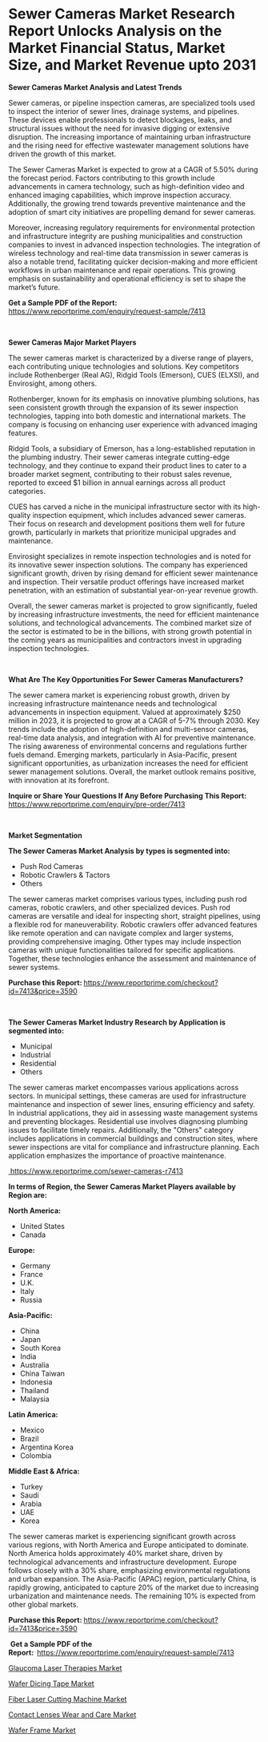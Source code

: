 <p><h1>Sewer Cameras Market Research Report Unlocks Analysis on the Market Financial Status, Market Size, and Market Revenue upto 2031</h1></p><p><strong>Sewer Cameras Market Analysis and Latest Trends</strong></p>
<p><p>Sewer cameras, or pipeline inspection cameras, are specialized tools used to inspect the interior of sewer lines, drainage systems, and pipelines. These devices enable professionals to detect blockages, leaks, and structural issues without the need for invasive digging or extensive disruption. The increasing importance of maintaining urban infrastructure and the rising need for effective wastewater management solutions have driven the growth of this market.</p><p>The Sewer Cameras Market is expected to grow at a CAGR of 5.50% during the forecast period. Factors contributing to this growth include advancements in camera technology, such as high-definition video and enhanced imaging capabilities, which improve inspection accuracy. Additionally, the growing trend towards preventive maintenance and the adoption of smart city initiatives are propelling demand for sewer cameras.  </p><p>Moreover, increasing regulatory requirements for environmental protection and infrastructure integrity are pushing municipalities and construction companies to invest in advanced inspection technologies. The integration of wireless technology and real-time data transmission in sewer cameras is also a notable trend, facilitating quicker decision-making and more efficient workflows in urban maintenance and repair operations. This growing emphasis on sustainability and operational efficiency is set to shape the market’s future.</p></p>
<p><strong>Get a Sample PDF of the Report:&nbsp;</strong> <a href="https://www.reportprime.com/enquiry/request-sample/7413?utm_campaign=1144&utm_medium=2&utm_source=Github&utm_content=ia&utm_term=25112024&utm_id=sewer-cameras">https://www.reportprime.com/enquiry/request-sample/7413</a></p>
<p>&nbsp;</p>
<p><strong>Sewer Cameras Major Market Players</strong></p>
<p><p>The sewer cameras market is characterized by a diverse range of players, each contributing unique technologies and solutions. Key competitors include Rothenberger (Real AG), Ridgid Tools (Emerson), CUES (ELXSI), and Envirosight, among others.</p><p>Rothenberger, known for its emphasis on innovative plumbing solutions, has seen consistent growth through the expansion of its sewer inspection technologies, tapping into both domestic and international markets. The company is focusing on enhancing user experience with advanced imaging features.</p><p>Ridgid Tools, a subsidiary of Emerson, has a long-established reputation in the plumbing industry. Their sewer cameras integrate cutting-edge technology, and they continue to expand their product lines to cater to a broader market segment, contributing to their robust sales revenue, reported to exceed $1 billion in annual earnings across all product categories.</p><p>CUES has carved a niche in the municipal infrastructure sector with its high-quality inspection equipment, which includes advanced sewer cameras. Their focus on research and development positions them well for future growth, particularly in markets that prioritize municipal upgrades and maintenance.</p><p>Envirosight specializes in remote inspection technologies and is noted for its innovative sewer inspection solutions. The company has experienced significant growth, driven by rising demand for efficient sewer maintenance and inspection. Their versatile product offerings have increased market penetration, with an estimation of substantial year-on-year revenue growth.</p><p>Overall, the sewer cameras market is projected to grow significantly, fueled by increasing infrastructure investments, the need for efficient maintenance solutions, and technological advancements. The combined market size of the sector is estimated to be in the billions, with strong growth potential in the coming years as municipalities and contractors invest in upgrading inspection technologies.</p></p>
<p>&nbsp;</p>
<p><strong>What Are The Key Opportunities For Sewer Cameras Manufacturers?</strong></p>
<p><p>The sewer camera market is experiencing robust growth, driven by increasing infrastructure maintenance needs and technological advancements in inspection equipment. Valued at approximately $250 million in 2023, it is projected to grow at a CAGR of 5-7% through 2030. Key trends include the adoption of high-definition and multi-sensor cameras, real-time data analysis, and integration with AI for preventive maintenance. The rising awareness of environmental concerns and regulations further fuels demand. Emerging markets, particularly in Asia-Pacific, present significant opportunities, as urbanization increases the need for efficient sewer management solutions. Overall, the market outlook remains positive, with innovation at its forefront.</p></p>
<p><strong>Inquire or Share Your Questions If Any Before Purchasing This Report:</strong> <a href="https://www.reportprime.com/enquiry/pre-order/7413?utm_campaign=1144&utm_medium=2&utm_source=Github&utm_content=ia&utm_term=25112024&utm_id=sewer-cameras">https://www.reportprime.com/enquiry/pre-order/7413</a></p>
<p>&nbsp;</p>
<p><strong>Market Segmentation</strong></p>
<p><strong>The Sewer Cameras Market Analysis by types is segmented into:</strong></p>
<p><ul><li>Push Rod Cameras</li><li>Robotic Crawlers & Tactors</li><li>Others</li></ul></p>
<p><p>The sewer cameras market comprises various types, including push rod cameras, robotic crawlers, and other specialized devices. Push rod cameras are versatile and ideal for inspecting short, straight pipelines, using a flexible rod for maneuverability. Robotic crawlers offer advanced features like remote operation and can navigate complex and larger systems, providing comprehensive imaging. Other types may include inspection cameras with unique functionalities tailored for specific applications. Together, these technologies enhance the assessment and maintenance of sewer systems.</p></p>
<p><strong>Purchase this Report:&nbsp;</strong><a href="https://www.reportprime.com/checkout?id=7413&price=3590&utm_campaign=1144&utm_medium=2&utm_source=Github&utm_content=ia&utm_term=25112024&utm_id=sewer-cameras">https://www.reportprime.com/checkout?id=7413&price=3590</a></p>
<p>&nbsp;</p>
<p><strong>The Sewer Cameras Market Industry Research by Application is segmented into:</strong></p>
<p><ul><li>Municipal</li><li>Industrial</li><li>Residential</li><li>Others</li></ul></p>
<p><p>The sewer cameras market encompasses various applications across sectors. In municipal settings, these cameras are used for infrastructure maintenance and inspection of sewer lines, ensuring efficiency and safety. In industrial applications, they aid in assessing waste management systems and preventing blockages. Residential use involves diagnosing plumbing issues to facilitate timely repairs. Additionally, the "Others" category includes applications in commercial buildings and construction sites, where sewer inspections are vital for compliance and infrastructure planning. Each application emphasizes the importance of proactive maintenance.</p></p>
<p><a href="https://www.reportprime.com/sewer-cameras-r7413?utm_campaign=1144&utm_medium=2&utm_source=Github&utm_content=ia&utm_term=25112024&utm_id=sewer-cameras">&nbsp;https://www.reportprime.com/sewer-cameras-r7413</a></p>
<p><strong>In terms of Region, the Sewer Cameras Market Players available by Region are:</strong></p>
<p>
    <p> <strong> North America: </strong>
        <ul>
            <li>United States</li>
            <li>Canada</li>
        </ul>
        </p> 
    <p> <strong> Europe: </strong>
        <ul>
            <li>Germany</li>
            <li>France</li>
            <li>U.K.</li>
            <li>Italy</li>
            <li>Russia</li>
        </ul>
        </p> 
    <p> <strong> Asia-Pacific: </strong>
        <ul>
            <li>China</li>
            <li>Japan</li>
            <li>South Korea</li>
            <li>India</li>
            <li>Australia</li>
            <li>China Taiwan</li>
            <li>Indonesia</li>
            <li>Thailand</li>
            <li>Malaysia</li>
        </ul>
        </p> 
    <p> <strong> Latin America: </strong>
        <ul>
            <li>Mexico</li>
            <li>Brazil</li>
            <li>Argentina Korea</li>
            <li>Colombia</li>
        </ul>
        </p> 
    <p> <strong> Middle East & Africa: </strong>
        <ul>
            <li>Turkey</li>
            <li>Saudi</li>
            <li>Arabia</li>
            <li>UAE</li>
            <li>Korea</li>
        </ul>
    </p>
    </p>
<p><p>The sewer cameras market is experiencing significant growth across various regions, with North America and Europe anticipated to dominate. North America holds approximately 40% market share, driven by technological advancements and infrastructure development. Europe follows closely with a 30% share, emphasizing environmental regulations and urban expansion. The Asia-Pacific (APAC) region, particularly China, is rapidly growing, anticipated to capture 20% of the market due to increasing urbanization and maintenance needs. The remaining 10% is expected from other global markets.</p></p>
<p><strong>Purchase this Report: </strong><a href="https://www.reportprime.com/checkout?id=7413&price=3590&utm_campaign=1144&utm_medium=2&utm_source=Github&utm_content=ia&utm_term=25112024&utm_id=sewer-cameras">https://www.reportprime.com/checkout?id=7413&price=3590</a></p>
<p>&nbsp;<strong>Get a Sample PDF of the Report:&nbsp;&nbsp;</strong><a href="https://www.reportprime.com/enquiry/request-sample/7413?utm_campaign=1144&utm_medium=2&utm_source=Github&utm_content=ia&utm_term=25112024&utm_id=sewer-cameras">https://www.reportprime.com/enquiry/request-sample/7413</a></p>
<p><strong></strong></p>
<p><p><a href="https://issuu.com/reportprime-2/docs/glaucoma-laser-therapies-market-siz_66423c02899a56?utm_campaign=1144&utm_medium=2&utm_source=Github&utm_content=ia&utm_term=25112024&utm_id=sewer-cameras">Glaucoma Laser Therapies Market</a></p><p><a href="https://www.linkedin.com/pulse/global-wafer-dicing-tape-market-size-trends-analysis-regional-aqz2c?utm_campaign=1144&utm_medium=2&utm_source=Github&utm_content=ia&utm_term=25112024&utm_id=sewer-cameras">Wafer Dicing Tape Market</a></p><p><a href="https://github.com/arvelm4nthig/Market-Research-Report-List-1/blob/main/fiber-laser-cutting-machine-market.md?utm_campaign=1144&utm_medium=2&utm_source=Github&utm_content=ia&utm_term=25112024&utm_id=sewer-cameras">Fiber Laser Cutting Machine Market</a></p><p><a href="https://issuu.com/reportprime-2/docs/contact-lenses-wear-and-care-market_bc6f7da46300de?utm_campaign=1144&utm_medium=2&utm_source=Github&utm_content=ia&utm_term=25112024&utm_id=sewer-cameras">Contact Lenses Wear and Care Market</a></p><p><a href="https://www.linkedin.com/pulse/digital-transformation-wafer-frame-industry-market-opportunities-uiptc?utm_campaign=1144&utm_medium=2&utm_source=Github&utm_content=ia&utm_term=25112024&utm_id=sewer-cameras">Wafer Frame Market</a></p></p>